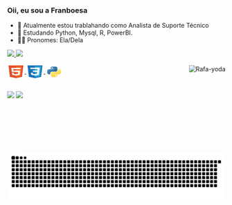 ### Oii, eu sou a Franboesa

- 🔭 Atualmente estou trablahando como Analista de Suporte Técnico
- 📒 Estudando Python, Mysql, R, PowerBI. 
- 👩🏻 Pronomes: Ela/Dela


<div> 

  <a href="https://github.com/Franboesa"> 

  <img height="180em" src="https://github-readme-stats.vercel.app/api?username=Franboesa&show_icons=false&theme=dracula&include_all_commits=true&count_private=true"/> 

  <img height="180em" src="https://github-readme-stats.vercel.app/api/top-langs/?username=Franboesa&layout=compact&langs_count=7&theme=dracula"/> 

</div> 
  
  <div style="display: inline_block"><br> 

   <img align="center" alt="Rafa-HTML" height="30" width="40" src="https://raw.githubusercontent.com/devicons/devicon/master/icons/html5/html5-original.svg"> 

  <img align="center" alt="Fran-CSS" height="30" width="40" src="https://raw.githubusercontent.com/devicons/devicon/master/icons/css3/css3-original.svg"> 
 <img align="center" alt="Fran-Python" height="30" width="40" src="https://raw.githubusercontent.com/devicons/devicon/master/icons/python/python-original.svg">
    <img align="right" height=200em alt="Rafa-yoda " src="https://cdn.discordapp.com/attachments/838424879094825010/878794998236188712/Webp.net-gifmaker_2.gif"> 
  </div>
  

   ##
  <div>  

  <a href = "mailto:francielesousa1277@gmail.com"><img src="https://img.shields.io/badge/-Gmail-%23333?style=for-the-badge&logo=gmail&logoColor=white" target="_blank"></a> 
     <a href="https://www.linkedin.com/in/francielesousa/" target="_blank"><img src="https://img.shields.io/badge/-LinkedIn-%230077B5?style=for-the-badge&logo=linkedin&logoColor=white" target="_blank"></a>  
    
![Snake animation](https://github.com/Franboesa/Franboesa/blob/output/github-contribution-grid-snake.svg) 
 
  </div>
  
